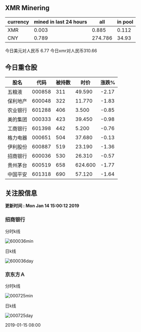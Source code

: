 ## XMR Minering

|currency|mined in last 24 hours|all|in pool|
|---|---|---|---|
|XMR|0.003|0.885|0.112|
|CNY|0.789|274.786|34.93|

今日美元对人民币 6.77	今日xmr对人民币310.66


## 今日重仓股 

|股名|代码|被持数|时价|涨跌%|
|---|---|---|---|---|
|五粮液|000858|311|49.590|-2.17|
|保利地产|600048|322|11.770|-1.83|
|农业银行|601288|406|3.500|-0.85|
|美的集团|000333|423|39.450|-0.98|
|工商银行|601398|442|5.200|-0.76|
|格力电器|000651|504|37.680|-0.13|
|伊利股份|600887|519|23.190|-1.36|
|招商银行|600036|530|26.310|-0.57|
|贵州茅台|600519|658|624.600|-1.77|
|中国平安|601318|690|57.120|-1.64|

## 关注股信息
**更新时间 : Mon Jan 14 15:00:12 2019**
### 招商银行 
分时k线

![600036min](http://image.sinajs.cn/newchart/min/n/sh600036.gif)

日k线

![600036day](http://image.sinajs.cn/newchart/daily/n/sh600036.gif)

### 京东方Ａ 
分时k线

![000725min](http://image.sinajs.cn/newchart/min/n/sz000725.gif)

日k线

![000725day](http://image.sinajs.cn/newchart/daily/n/sz000725.gif)

2019-01-15 08:00